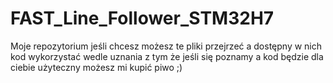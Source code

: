 # FAST_Line_Follower_STM32H7
Moje repozytorium jeśli chcesz możesz te pliki przejrzeć a dostępny w nich kod wykorzystać wedle uznania z tym że jeśli się poznamy
a kod będzie dla ciebie użyteczny możesz mi kupić piwo ;) 